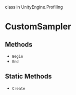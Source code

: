 class in UnityEngine.Profiling
# CustomSampler

## Methods
- `Begin`
- `End`
## Static Methods
- `Create`
